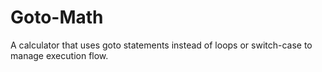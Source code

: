 # Goto-Math
A calculator that uses goto statements instead of loops or switch-case to manage execution flow.
